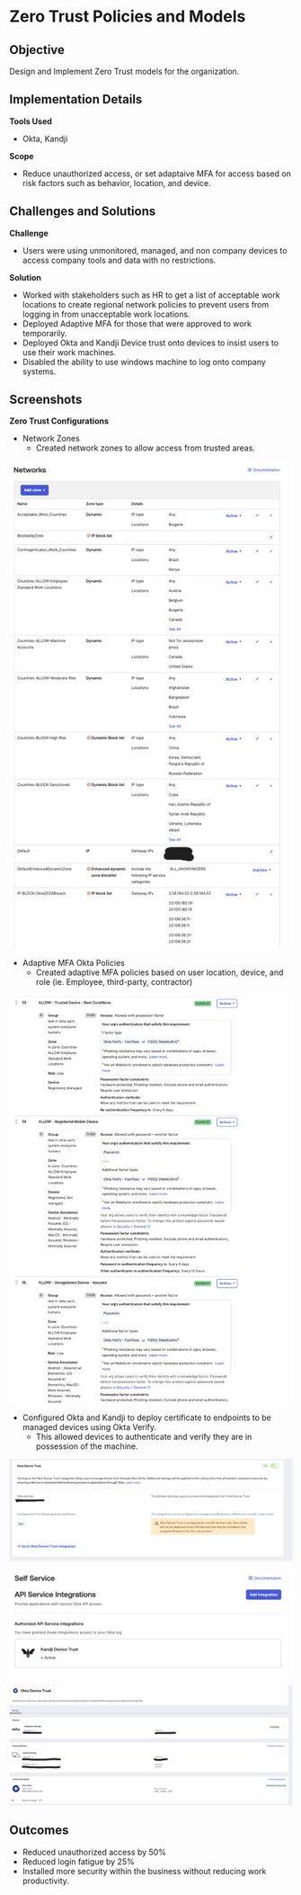 # Zero Trust Policies and Models

## Objective
Design and Implement Zero Trust models for the organization.

## Implementation Details
**Tools Used** 
- Okta, Kandji

**Scope** 
- Reduce unauthorized access, or set adaptaive MFA for access based on risk factors such as behavior, location, and device.

## Challenges and Solutions
**Challenge** 

- Users were using unmonitored, managed, and non company devices to access company tools and data with no restrictions.

**Solution** 

- Worked with stakeholders such as HR to get a list of acceptable work locations to create regional network policies to prevent users from logging in from unacceptable work locations. 
- Deployed Adaptive MFA for those that were approved to work temporarily. 
- Deployed Okta and Kandji Device trust onto devices to insist users to use their work machines. 
- Disabled the ability to use windows machine to log onto company systems.

## Screenshots
**Zero Trust Configurations**

- Network Zones
    - Created network zones to allow access from trusted areas.

![Okta Network Zones](Images_Zero_Trust/okta-network-zones.png)

- Adaptive MFA Okta Policies
    - Created adaptive MFA policies based on user location, device, and role (ie. Employee, third-party, contractor)

![Okta Adaptive MFA Policies](Images_Zero_Trust/okta-adaptive-mfa-auth-policies.png)

- Configured Okta and Kandji to deploy certificate to endpoints to be managed devices using Okta Verify.
    - This allowed devices to authenticate and verify they are in possession of the machine.

![Kandji and Okta Device Trust](Images_Zero_Trust/kandji-okta-device-trust.png)

![Kandji and Okta Device Trust Cont.](Images_Zero_Trust/kandji-okta-device-trust-2.png)

![Kandji and Okta Device Trust Cont.](Images_Zero_Trust/kandji-okta-device-trust-3.png)

## Outcomes
- Reduced unauthorized access by 50%
- Reduced login fatigue by 25%
- Installed more security within the business without reducing work productivity.
